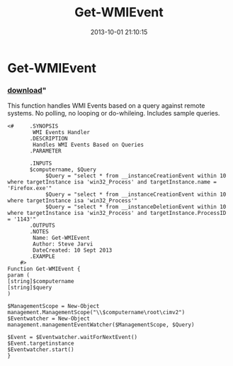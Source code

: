﻿---
pid:            4502
parent:         0
children:       
poster:         SteveJarvi
title:          Get-WMIEvent
date:           2013-10-01 21:10:15
format:         posh
---

# Get-WMIEvent

### [download](4502.ps1)"

This function handles WMI Events based on a query against remote systems.  No polling, no looping or do-whileing.  Includes sample queries.

```posh
<# 	   .SYNOPSIS
        WMI Events Handler
	   .DESCRIPTION
		Handles WMI Events Based on Queries
       .PARAMETER
		
       .INPUTS
	   $computername, $Query
			$Query = "select * from __instanceCreationEvent within 10 where targetInstance isa 'win32_Process' and targetInstance.name = 'Firefox.exe'"
			$Query = "select * from __instanceCreationEvent within 10 where targetInstance isa 'win32_Process'"
			$Query = "select * from __instanceDeletionEvent within 10 where targetInstance isa 'win32_Process' and targetInstance.ProcessID = '1143'"
	   .OUTPUTS
	   .NOTES
        Name: Get-WMIEvent
        Author: Steve Jarvi
        DateCreated: 10 Sept 2013
	   .EXAMPLE
    #>
Function Get-WMIEvent {
param (
[string]$computername
[string]$query
)

$ManagementScope = New-Object management.ManagementScope("\\$computername\root\cimv2")
$Eventwatcher = New-Object management.managementEventWatcher($ManagementScope, $Query)

$Event = $Eventwatcher.waitForNextEvent()
$Event.targetinstance
$Eventwatcher.start()
}
```
